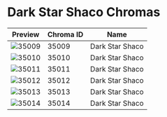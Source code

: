 # Dark Star Shaco Chromas

| Preview | Chroma ID | Name |
|---------|-----------|------|
| ![35009](https://raw.communitydragon.org/latest/plugins/rcp-be-lol-game-data/global/default/v1/champion-chroma-images/35/35009.png) | 35009 | Dark Star Shaco |
| ![35010](https://raw.communitydragon.org/latest/plugins/rcp-be-lol-game-data/global/default/v1/champion-chroma-images/35/35010.png) | 35010 | Dark Star Shaco |
| ![35011](https://raw.communitydragon.org/latest/plugins/rcp-be-lol-game-data/global/default/v1/champion-chroma-images/35/35011.png) | 35011 | Dark Star Shaco |
| ![35012](https://raw.communitydragon.org/latest/plugins/rcp-be-lol-game-data/global/default/v1/champion-chroma-images/35/35012.png) | 35012 | Dark Star Shaco |
| ![35013](https://raw.communitydragon.org/latest/plugins/rcp-be-lol-game-data/global/default/v1/champion-chroma-images/35/35013.png) | 35013 | Dark Star Shaco |
| ![35014](https://raw.communitydragon.org/latest/plugins/rcp-be-lol-game-data/global/default/v1/champion-chroma-images/35/35014.png) | 35014 | Dark Star Shaco |